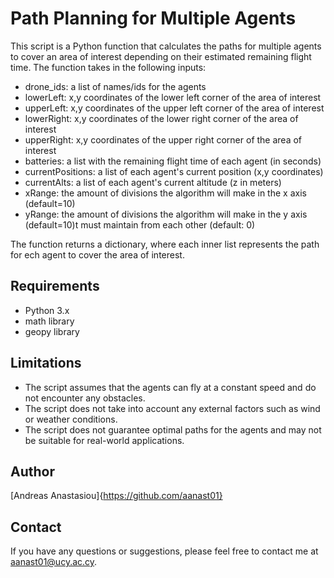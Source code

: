 # Path Planning for Multiple Agents
This script is a Python function that calculates the paths for multiple agents to cover an area of interest depending on their estimated remaining flight time. The function takes in the following inputs:

- drone_ids: a list of names/ids for the agents
- lowerLeft: x,y coordinates of the lower left corner of the area of interest
- upperLeft: x,y coordinates of the upper left corner of the area of interest
- lowerRight: x,y coordinates of the lower right corner of the area of interest
- upperRight: x,y coordinates of the upper right corner of the area of interest
- batteries: a list with the remaining flight time of each agent (in seconds)
- currentPositions: a list of each agent's current position (x,y coordinates)
- currentAlts: a list of each agent's current altitude (z in meters)
- xRange: the amount of divisions the algorithm will make in the x axis (default=10)
- yRange: the amount of divisions the algorithm will make in the y axis (default=10)t must maintain from each other (default: 0)

The function returns a dictionary, where each inner list represents the path for ech agent to cover the area of interest.

## Requirements
- Python 3.x
- math library
- geopy library

## Limitations
- The script assumes that the agents can fly at a constant speed and do not encounter any obstacles.
- The script does not take into account any external factors such as wind or weather conditions.
- The script does not guarantee optimal paths for the agents and may not be suitable for real-world applications.

## Author
[Andreas Anastasiou]{https://github.com/aanast01}

## Contact
If you have any questions or suggestions, please feel free to contact me at aanast01@ucy.ac.cy.
